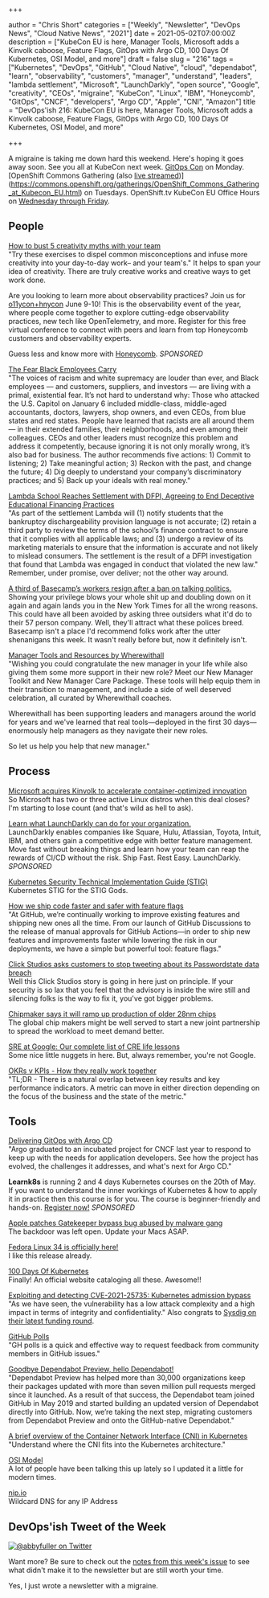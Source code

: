 +++

author = "Chris Short"
categories = ["Weekly", "Newsletter", "DevOps News", "Cloud Native News", "2021"]
date = 2021-05-02T07:00:00Z
description = ["KubeCon EU is here, Manager Tools, Microsoft adds a Kinvolk caboose, Feature Flags, GitOps with Argo CD, 100 Days Of Kubernetes, OSI Model, and more"]
draft = false
slug = "216"
tags = ["Kubernetes", "DevOps", "GitHub", "Cloud Native", "cloud", "dependabot", "learn", "observability", "customers", "manager", "understand", "leaders", "lambda settlement", "Microsoft", "LaunchDarkly", "open source", "Google", "creativity", "CEOs", "migraine", "KubeCon", "Linux", "IBM", "Honeycomb", "GitOps", "CNCF", "developers", "Argo CD", "Apple", "CNI", "Amazon"]
title = "DevOps'ish 216: KubeCon EU is here, Manager Tools, Microsoft adds a Kinvolk caboose, Feature Flags, GitOps with Argo CD, 100 Days Of Kubernetes, OSI Model, and more"

+++

A migraine is taking me down hard this weekend. Here's hoping it goes away soon. See you all at KubeCon next week. [GitOps Con](https://hopin.com/events/gitops-con) on Monday. [OpenShift Commons Gathering (also [live streamed](https://twitch.tv/redhatopenshift))](https://commons.openshift.org/gatherings/OpenShift_Commons_Gathering_at_Kubecon_EU.html) on Tuesdays. OpenShift.tv KubeCon EU Office Hours on [Wednesday through Friday](https://red.ht/streamcal).

## People

[How to bust 5 creativity myths with your team](https://enterprisersproject.com/article/2021/4/5-creativity-myths)  
"Try these exercises to dispel common misconceptions and infuse more creativity into your day-to-day work– and your team's." It helps to span your idea of creativity. There are truly creative works and creative ways to get work done.

Are you looking to learn more about observability practices? Join us for [o11ycon+hnycon](https://o11ycon-hnycon.io/?utm_source=devopsish&utm_medium=newsletter&utm_campaign=ad&utm_keyword&utm_content=devopsish&utm_adgroup) June 9-10! This is the observability event of the year, where people come together to explore cutting-edge observability practices, new tech like OpenTelemetry, and more. Register for this free virtual conference to connect with peers and learn from top Honeycomb customers and observability experts.

Guess less and know more with [Honeycomb](https://www.honeycomb.io/?utm_source=devopsish&utm_medium=newsletter&utm_campaign=ad&utm_content=honeycomb-homepage-devopish). *SPONSORED*

[The Fear Black Employees Carry](https://hbr.org/2021/04/the-fear-black-employees-carry)  
"The voices of racism and white supremacy are louder than ever, and Black employees — and customers, suppliers, and investors — are living with a primal, existential fear. It’s not hard to understand why: Those who attacked the U.S. Capitol on January 6 included middle-class, middle-aged accountants, doctors, lawyers, shop owners, and even CEOs, from blue states and red states. People have learned that racists are all around them — in their extended families, their neighborhoods, and even among their colleagues. CEOs and other leaders must recognize this problem and address it competently, because ignoring it is not only morally wrong, it’s also bad for business. The author recommends five actions: 1) Commit to listening; 2) Take meaningful action; 3) Reckon with the past, and change the future; 4) Dig deeply to understand your company’s discriminatory practices; and 5) Back up your ideals with real money."

[Lambda School Reaches Settlement with DFPI, Agreeing to End Deceptive Educational Financing Practices](https://dfpi.ca.gov/2021/04/26/lambda-school-reaches-settlement-with-dfpi-agreeing-to-end-deceptive-educational-financing-practices/)  
"As part of the settlement Lambda will (1) notify students that the bankruptcy dischargeability provision language is not accurate; (2) retain a third party to review the terms of the school’s finance contract to ensure that it complies with all applicable laws; and (3) undergo a review of its marketing materials to ensure that the information is accurate and not likely to mislead consumers. The settlement is the result of a DFPI investigation that found that Lambda was engaged in conduct that violated the new law." Remember, under promise, over deliver; not the other way around.

[A third of Basecamp’s workers resign after a ban on talking politics.](https://www.nytimes.com/2021/04/30/technology/basecamp-politics-ban-resignations.html)  
Showing your privilege blows your whole shit up and doubling down on it again and again lands you in the New York Times for all the wrong reasons. This could have all been avoided by asking three outsiders what it'd do to their 57 person company. Well, they'll attract what these polices breed. Basecamp isn't a place I'd recommend folks work after the utter shenanigans this week. It wasn't really before but, now it definitely isn't.

[Manager Tools and Resources by Wherewithall](https://wherewithall.com/tools/#care)  
"Wishing you could congratulate the new manager in your life while also giving them some more support in their new role? Meet our New Manager Toolkit and New Manager Care Package. These tools will help equip them in their transition to management, and include a side of well deserved celebration, all curated by Wherewithall coaches.

Wherewithall has been supporting leaders and managers around the world for years and we've learned that real tools—deployed in the first 30 days—enormously help managers as they navigate their new roles.

So let us help you help that new manager."

## Process

[Microsoft acquires Kinvolk to accelerate container-optimized innovation](https://azure.microsoft.com/en-us/blog/microsoft-acquires-kinvolk-to-accelerate-containeroptimized-innovation/)  
So Microsoft has two or three active Linux distros when this deal closes? I'm starting to lose count (and that's wild as hell to ask).

[Learn what LaunchDarkly can do for your organization.](https://learn.launchdarkly.com/demo?utm_source=devopsish&utm_medium=news_pod&utm_campaign=21q1-newsletter)  
LaunchDarkly enables companies like Square, Hulu, Atlassian, Toyota, Intuit, IBM, and others gain a competitive edge with better feature management.
Move fast without breaking things and learn how your team can reap the rewards of CI/CD without the risk.
Ship Fast. Rest Easy. LaunchDarkly. *SPONSORED*

[Kubernetes Security Technical Implementation Guide (STIG)](https://dl.dod.cyber.mil/wp-content/uploads/stigs/zip/U_Kubernetes_V1R1_STIG.zip)  
Kubernetes STIG for the STIG Gods.

[How we ship code faster and safer with feature flags](https://github.blog/2021-04-27-ship-code-faster-safer-feature-flags/)  
"At GitHub, we’re continually working to improve existing features and shipping new ones all the time. From our launch of GitHub Discussions to the release of manual approvals for GitHub Actions—in order to ship new features and improvements faster while lowering the risk in our deployments, we have a simple but powerful tool: feature flags."

[Click Studios asks customers to stop tweeting about its Passwordstate data breach](https://techcrunch.com/2021/04/29/click-studios-asks-customers-to-stop-tweeting-about-its-passwordstate-data-breach/)  
Well this Click Studios story is going in here just on principle. If your security is so lax that you feel that the advisory is inside the wire still and silencing folks is the way to fix it, you've got bigger problems.

[Chipmaker says it will ramp up production of older 28nm chips](https://arstechnica.com/gadgets/2021/04/chipmaker-says-it-will-ramp-up-production-of-older-28nm-chips/)  
The global chip makers might be well served to start a new joint partnership to spread the workload to meet demand better.

[SRE at Google: Our complete list of CRE life lessons](https://cloud.google.com/blog/products/devops-sre/sre-at-google-our-complete-list-of-cre-life-lessons)  
Some nice little nuggets in here. But, always remember, you're not Google.

[OKRs v KPIs - How they really work together](https://www.outcomesthinking.com/okr-blog/kr-v-kpis-a-helpful-primer)  
"TL;DR - There is a natural overlap between key results and key performance indicators. A metric can move in either direction depending on the focus of the business and the state of the metric."

## Tools

[Delivering GitOps with Argo CD](https://www.youtube.com/watch?v=SELZh-wHpAw)  
"Argo graduated to an incubated project for CNCF last year to respond to keep up with the needs for application developers. See how the project has evolved, the challenges it addresses, and what's next for Argo CD."

**Learnk8s** is running 2 and 4 days Kubernetes courses on the 20th of May. If you want to understand the inner workings of Kubernetes & how to apply it in practice then this course is for you. The course is beginner-friendly and hands-on. [Register now!](https://learnk8s.io/online-advanced-may-2021) *SPONSORED*

[Apple patches Gatekeeper bypass bug abused by malware gang](https://therecord.media/apple-patches-gatekeeper-bypass-bug-abused-by-malware-gang/)  
The backdoor was left open. Update your Macs ASAP.

[Fedora Linux 34 is officially here!](https://fedoramagazine.org/announcing-fedora-34/)  
I like this release already.

[100 Days Of Kubernetes](https://100daysofkubernetes.io/)  
Finally! An official website cataloging all these. Awesome!!

[Exploiting and detecting CVE-2021-25735: Kubernetes admission bypass](https://sysdig.com/blog/cve-2021-25735-kubernetes-admission-bypass/)  
"As we have seen, the vulnerability has a low attack complexity and a high impact in terms of integrity and confidentiality." Also congrats to [Sysdig on their latest funding round](https://venturebeat.com/2021/04/28/sysdig-raises-189m-to-monitor-containers-and-apps-in-the-cloud/).

[GitHub Polls](https://gh-polls.com/)  
"GH polls is a quick and effective way to request feedback from community members in GitHub issues."

[Goodbye Dependabot Preview, hello Dependabot!](https://github.blog/2021-04-29-goodbye-dependabot-preview-hello-dependabot/)  
"Dependabot Preview has helped more than 30,000 organizations keep their packages updated with more than seven million pull requests merged since it launched. As a result of that success, the Dependabot team joined GitHub in May 2019 and started building an updated version of Dependabot directly into GitHub. Now, we’re taking the next step, migrating customers from Dependabot Preview and onto the GitHub-native Dependabot."

[A brief overview of the Container Network Interface (CNI) in Kubernetes](https://www.redhat.com/sysadmin/cni-kubernetes)  
"Understand where the CNI fits into the Kubernetes architecture."

[OSI Model](https://chrisshort.net/drawings/osi-model/)  
A lot of people have been talking this up lately so I updated it a little for modern times.

[nip.io](https://nip.io/)  
Wildcard DNS for any IP Address

## DevOps'ish Tweet of the Week

[![@abbyfuller on Twitter](/images/216-devopsish-tweet-of-the-week.png)](https://twitter.com/abbyfuller/status/1388231403297406978)

Want more? Be sure to check out the [notes from this week's issue](https://devopsish.com/216/notes/) to see what didn't make it to the newsletter but are still worth your time.

Yes, I just wrote a newsletter with a migraine.
